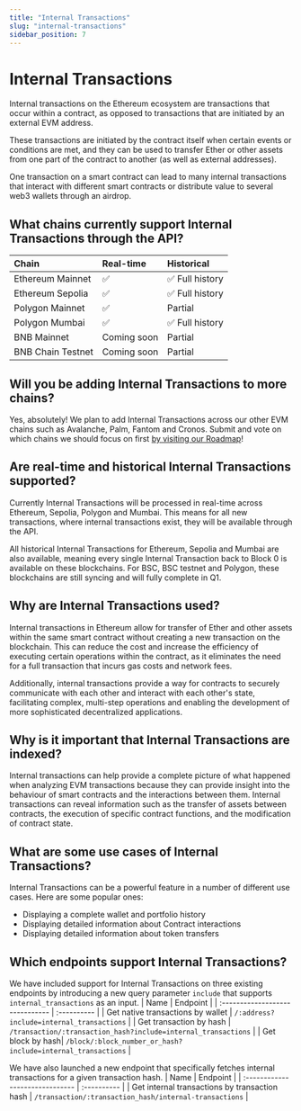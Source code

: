 ```yaml
---
title: "Internal Transactions"
slug: "internal-transactions"
sidebar_position: 7
---
```

# Internal Transactions

Internal transactions on the Ethereum ecosystem are transactions that occur within a contract, as opposed to transactions that are initiated by an external EVM address. 

These transactions are initiated by the contract itself when certain events or conditions are met, and they can be used to transfer Ether or other assets from one part of the contract to another (as well as external addresses). 

One transaction on a smart contract can lead to many internal transactions that interact with different smart contracts or distribute value to several web3 wallets through an airdrop.

## What chains currently support Internal Transactions through the API?

| Chain                            | Real-time    | Historical              |
| :------------------------------ | :---------- | :------------------------ |
| Ethereum Mainnet                | ✅           | ✅ Full history           | 
| Ethereum Sepolia                | ✅           | ✅ Full history           | 
| Polygon Mainnet                 | ✅           | Partial                   | 
| Polygon Mumbai                  | ✅           | ✅ Full history           | 
| BNB Mainnet                     | Coming soon | Partial                   |
| BNB Chain Testnet               | Coming soon | Partial                   |

## Will you be adding Internal Transactions to more chains?
Yes, absolutely! We plan to add Internal Transactions across our other EVM chains such as Avalanche, Palm, Fantom and Cronos. Submit and vote on which chains we should focus on first [by visiting our Roadmap](https://roadmap.moralis.io/b/feature-requests/)!

## Are real-time and historical Internal Transactions supported?

Currently Internal Transactions will be processed in real-time across Ethereum, Sepolia, Polygon and Mumbai. This means for all new transactions, where internal transactions exist, they will be available through the API.

All historical Internal Transactions for Ethereum, Sepolia and Mumbai are also available, meaning every single Internal Transaction back to Block 0 is available on these blockchains. For BSC, BSC testnet and Polygon, these blockchains are still syncing and will fully complete in Q1.

## Why are Internal Transactions used?

Internal transactions in Ethereum allow for transfer of Ether and other assets within the same smart contract without creating a new transaction on the blockchain. This can reduce the cost and increase the efficiency of executing certain operations within the contract, as it eliminates the need for a full transaction that incurs gas costs and network fees. 

Additionally, internal transactions provide a way for contracts to securely communicate with each other and interact with each other's state, facilitating complex, multi-step operations and enabling the development of more sophisticated decentralized applications.

## Why is it important that Internal Transactions are indexed?
Internal transactions can help provide a complete picture of what happened when analyzing EVM transactions because they can provide insight into the behaviour of smart contracts and the interactions between them. Internal transactions can reveal information such as the transfer of assets between contracts, the execution of specific contract functions, and the modification of contract state.

## What are some use cases of Internal Transactions?
Internal Transactions can be a powerful feature in a number of different use cases. Here are some popular ones:

* Displaying a complete wallet and portfolio history
* Displaying detailed information about Contract interactions
* Displaying detailed information about token transfers


## Which endpoints support Internal Transactions?
We have included support for Internal Transactions on three existing endpoints by introducing a new query parameter `include` that supports `internal_transactions` as an input.
| Name                            | Endpoint    |
| :------------------------------ | :---------- |
| Get native transactions by wallet | `/:address?include=internal_transactions` |
| Get transaction by hash | `/transaction/:transaction_hash?include=internal_transactions` |
| Get block by hash| `/block/:block_number_or_hash?include=internal_transactions` |

We have also launched a new endpoint that specifically fetches internal transactions for a given transaction hash.
| Name                            | Endpoint    |
| :------------------------------ | :---------- |
| Get internal transactions by transaction hash | `/transaction/:transaction_hash/internal-transactions` |

